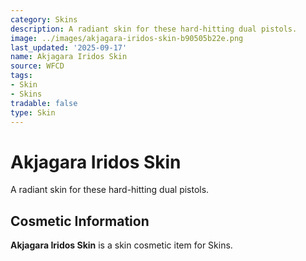 ```yaml
---
category: Skins
description: A radiant skin for these hard-hitting dual pistols.
image: ../images/akjagara-iridos-skin-b90505b22e.png
last_updated: '2025-09-17'
name: Akjagara Iridos Skin
source: WFCD
tags:
- Skin
- Skins
tradable: false
type: Skin
---
```


# Akjagara Iridos Skin

A radiant skin for these hard-hitting dual pistols.

## Cosmetic Information

**Akjagara Iridos Skin** is a skin cosmetic item for Skins.

